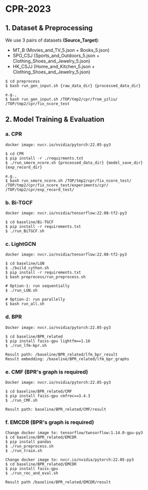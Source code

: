# CPR-2023
## 1. Dataset & Preprocessing
We use 3 pairs of datasets **(Source_Target)**:
* MT_B (Movies_and_TV_5.json + Books_5.json)
* SPO_CSJ (Sports_and_Outdoors_5.json + Clothing_Shoes_and_Jewelry_5.json)
* HK_CSJJ (Home_and_Kitchen_5.json + Clothing_Shoes_and_Jewelry_5.json)
```
$ cd preprocess
$ bash run_gen_input.sh {raw_data_dir} {processed_data_dir}

e.g., 
$ bash run_gen_input.sh /TOP/tmp2/cpr/from_yzliu/ /TOP/tmp2/cpr/fix_ncore_test
```

## 2. Model Training & Evaluation
### a. CPR
```
docker image: nvcr.io/nvidia/pytorch:22.05-py3

$ cd CPR 
$ pip install -r ./requirments.txt
$ ./run_smore_ncore.sh {processed_data_dir} {model_save_dir} {exp_record_dir}

e.g.,
$ bash run_smore_ncore.sh /TOP/tmp2/cpr/fix_ncore_test/ /TOP/tmp2/cpr/fix_ncore_test/experiments/cpr/ /TOP/tmp2/cpr/exp_record_test/
```

### b. Bi-TGCF
```
docker image: nvcr.io/nvidia/tensorflow:22.08-tf2-py3

$ cd baseline/Bi-TGCF
$ pip install -r requirements.txt
$ ./run_BiTGCF.sh
```

### c. LightGCN
```
docker image: nvcr.io/nvidia/tensorflow:22.08-tf2-py3

$ cd baseline/LGN
$ ./build_cython.sh
$ pip install -r requirements.txt
$ bash preprocess/run_preprocess.sh

# Option-1: run sequentially
$ ./run_LGN.sh

# Option-2: run parallelly 
$ bash run_all.sh
```



### d. BPR
```
Docker image: nvcr.io/nvidia/pytorch:22.05-py3

$ cd baseline/BPR_related
$ pip install faiss-gpu lightfm==1.16
$ ./run_lfm-bpr.sh

Result path: /baseline/BPR_related/lfm_bpr_result
Result embedding: /baseline/BPR_related/lfm_bpr_graphs
```

### e. CMF (BPR's graph is required)
```
Docker image: nvcr.io/nvidia/pytorch:22.05-py3

$ cd baseline/BPR_related/CMF
$ pip install faiss-gpu cmfrec==3.4.3
$ ./run_CMF.sh

Result path: baseline/BPR_related/CMF/result
```

### f. EMCDR (BPR's graph is required)
```
Change docker image to: tensorflow/twnsorflow:1.14.0-gpu-py3
$ cd baseline/BPR_related/EMCDR
$ pip install pandas
$ ./run_preprocess.sh
$ ./run_train.sh

Change docker image to: nvcr.io/nvidia/pytorch:22.05-py3
$ cd baseline/BPR_related/EMCDR
$ pip install faiss-gpu
$ ./run_rec_and_eval.sh

Result path /baseline/BPR_related/EMCDR/result
```
